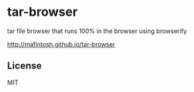 # tar-browser

tar file browser that runs 100% in the browser using browserify

http://mafintosh.github.io/tar-browser

## License

MIT
